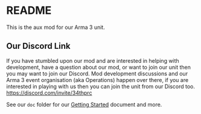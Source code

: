 # README

This is the aux mod for our Arma 3 unit.

## Our Discord Link
If you have stumbled upon our mod and are interested in helping with development, have a question about our mod, or want to join our unit then you may want to join our Discord.
Mod development discussions and our Arma 3 event organisation (aka Operations) happen over there, if you are interested in playing with us then you can join the unit from our Discord too.
https://discord.com/invite/34thprc

See our `doc` folder for our [Getting Started](doc/Getting_Started.md) document and more.
